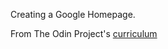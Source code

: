 Creating a Google Homepage.


From The Odin Project's [curriculum](http://www.theodinproject.com/courses/web-development-101/lessons/html-css)
